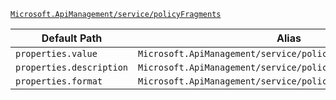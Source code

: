 [`Microsoft.ApiManagement/service/policyFragments`](https://docs.microsoft.com/en-us/azure/templates/microsoft.apimanagement/service/policyfragments)

| Default Path | Alias |
|---|---|
| `properties.value` | `Microsoft.ApiManagement/service/policyFragments/value` |
| `properties.description` | `Microsoft.ApiManagement/service/policyFragments/description` |
| `properties.format` | `Microsoft.ApiManagement/service/policyFragments/format` |

